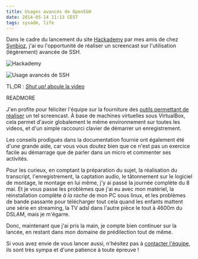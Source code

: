 ```yaml
---
title: Usages avancés de OpenSSH
date: 2014-05-14 11:13 CEST
tags: sysadm, life
---
```

Dans le cadre du lancement du site [Hackademy](https://hackademy.io) par mes amis de chez [Synbioz](https://twitter.com/synbioz), j'ai eu l'opportunité de réaliser un screencast sur l'utilisation (légèrement) avancée de SSH.

![Hackademy](https://hackademy.io/assets/logo-fb8f5529a927f367f6c18cb802704e10.svg)

![Usage avancés de SSH](https://hackademy.io/screencast/W1siZiIsIjIwMTQvMDUvMTQvNG4wcnNoaXNsNl9Hcm91cC5wbmciXSxbInAiLCJ0aHVtYiIsIjI4MHgxODAhIl1d/Group.png?sha=7c890d8f)

TL;DR : [*Shut up!* aboule la video](https://hackademy.io/tutoriel-videos/usage-avance-ssh)

READMORE

J'en profite pour féliciter l'équipe sur la fourniture des [outils permettant de réaliser](https://github.com/hackademy-io/screencasts-production) un tel screencast. À base de machines virtuelles sous VirtualBox, cela permet d'avoir globalement le même environnement sur toutes les videos, et d'un simple raccourci clavier de démarrer un enregistrement.

Les conseils prodigués dans la documentation fournie ont également été d'une grande aide, car vous vous doutez bien que ce n'est pas un exercice facile au démarrage que de parler dans un micro et commenter ses activités.

Pour les curieux, en comptant la préparation du sujet, la réalisation du transcript, l'enregistrement, la captation audio, le tâtonnement sur le logiciel de montage, le montage en lui même, j'y ai passé la journée complète du 8 mai. Et je vous passe les problèmes que j'ai eu avec mon matériel, la réinstallation complète *à la rache* de mon PC sous linux, et les problèmes de bande passante pour télécharger tout cela quand les enfants mattent une série en streaming, la TV adsl dans l'autre pièce le tout à 4600m du DSLAM, mais je m'égarre.

Donc, maintenant que j'ai pris la main, je compte bien continuer sur la lancée, en restant dans mon domaine de prédilection tout de même.

Si vous avez envie de vous lancer aussi, n'hésitez pas à [contacter l'équipe](https://hackademy.io/contact), ils sont très sympa et d'une patience à toute épreuve !
